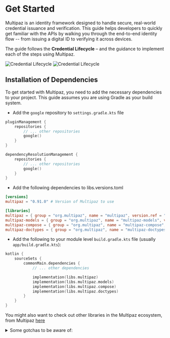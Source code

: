 # Get Started

Multipaz is an identity framework designed to handle secure, real-world credential issuance and
verification. This guide helps developers to quickly get familiar with the APIs by walking you
through the end-to-end identity flow -- from issuing a digital ID to verifying it across devices.

The guide follows the **Credential Lifecycle** – and the guidance to implement each of the steps
using Multipaz.

![Credential Lifecycle](/img/lifecycle.png#gh-light-mode-only)
![Credential Lifecycle](/img/lifecycle-dark.png#gh-dark-mode-only)

## Installation of Dependencies

To get started with Multipaz, you need to add the necessary dependencies to your project. This guide
assumes you are using Gradle as your build system.

- Add the `google` repository to `settings.gradle.kts` file

```kotlin
pluginManagement {
    repositories {
        // ... other repositories
        google()
    }
}

dependencyResolutionManagement {
    repositories {
        // ... other repositories
        google()
    }
}
```

- Add the following dependencies to libs.versions.toml

```toml
[versions]
multipaz = "0.91.0" # Version of Multipaz to use

[libraries]
multipaz = { group = "org.multipaz", name = "multipaz", version.ref = "multipaz" }
multipaz-models = { group = "org.multipaz", name = "multipaz-models", version.ref = "multipaz" }
multipaz-compose = { group = "org.multipaz", name = "multipaz-compose", version.ref = "multipaz" }
multipaz-doctypes = { group = "org.multipaz", name = "multipaz-doctypes", version.ref = "multipaz" }
```

- Add the following to your module level `build.gradle.kts` file (usually `app/build.gradle.kts`):

```kotlin
kotlin {
    sourceSets {
        commonMain.dependencies {
            // ... other dependencies

            implementation(libs.multipaz)
            implementation(libs.multipaz.models)
            implementation(libs.multipaz.compose)
            implementation(libs.multipaz.doctypes)
        }
    }
}
```

You might also want to check out other libraries in the Multipaz ecosystem, from
Multipaz [here](https://mvnrepository.com/search?q=multipaz)

<details>

<summary>Some gotchas to be aware of:</summary>

<ul>

<li>
    Multipaz only supports projects with minSdk >=26. Hence, `android-minSdk` has to be changed to 26 or above on `libs.versions.toml` file.
</li>

<li>
    You might want to add `"META-INF/versions/9/OSGI-INF/MANIFEST.MF"` to the `packaging.resources.excludes` in your `build.gradle.kts` file to avoid packaging issues. 

```kotlin
android {
    packaging {
        resources {
            excludes += listOf(
                "META-INF/versions/9/OSGI-INF/MANIFEST.MF"
                //... other excludes if necessary
            )
        }
    }
}
```
</li>

</ul>

</details>